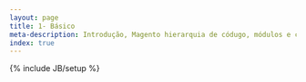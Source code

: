 ```yaml
---
layout: page
title: 1- Básico
meta-description: Introdução, Magento hierarquia de códugo, módulos e configurações
index: true
---
```

{% include JB/setup %}
